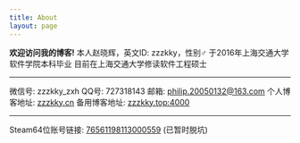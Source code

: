 ```yaml
---
title: About
layout: page
---
```

**欢迎访问我的博客!**
本人赵晓辉，英文ID: zzzkky，性别♂
于2016年上海交通大学软件学院本科毕业
目前在上海交通大学修读软件工程硕士
***
微信号: zzzkky_zxh
QQ号: 727318143
邮箱: philip.20050132@163.com
个人博客地址: [zzzkky.cn](http://zzzkky.cn)
备用博客地址: [zzzkky.top:4000](http://zzzkky.top:4000)
***
Steam64位账号链接: [76561198113000559](http://steamcommunity.com/profiles/76561198113000559) (已暂时脱坑)
